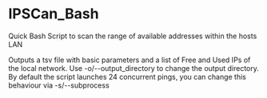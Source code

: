 # IPSCan_Bash
Quick Bash Script to scan the range of available addresses within the hosts LAN

Outputs a tsv file with basic parameters and a list of Free and Used IPs of the local network.
Use -o/--output_directory to change the output directory. By default the script launches 24 concurrent pings, you can change this behaviour via -s/--subprocess
